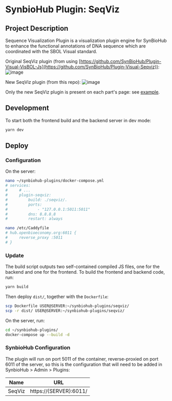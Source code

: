 # SynbioHub Plugin: SeqViz

## Project Description

Sequence Visualization Plugin is a visualization plugin engine for SynBioHub to enhance the functional annotations of DNA sequence which are coordinated with the SBOL Visual standard.

Original SeqViz plugin (from using [https://github.com/SynBioHub/Plugin-Visual-VisBOL-Js](https://github.com/SynBioHub/Plugin-Visual-Seqviz)): 
![image](https://github.com/user-attachments/assets/d9fcba2e-ece5-4e06-bbf6-86f47d11c670)

New SeqViz plugin (from this repo): 
![image](https://github.com/user-attachments/assets/2efb356f-fa12-42d2-a6ad-6a60d9be35cd)

Only the new SeqViz plugin is present on each part's page: see [example](https://hub.openbioeconomy.org/public/Marchantia_OpenPlant_Toolkit/OP_088/1).

## Development

To start both the frontend build and the backend server in dev mode:

```bash
yarn dev
```

## Deploy

### Configuration

On the server:

```bash
nano ~/synbiohub-plugins/docker-compose.yml
# services:
#     # ...
#     plugin-seqviz:
#         build: ./seqviz/.
#         ports:
#             - "127.0.0.1:5011:5011"
#         dns: 8.8.8.8
#         restart: always

nano /etc/Caddyfile
# hub.openbioeconomy.org:6011 {
#     reverse_proxy :5011
# }
```

### Update

The build script outputs two self-contained compiled JS files, one for the backend and one for the frontend.
To build the frontend and backend code, run:

```bash
yarn build
```

Then deploy `dist/`, together with the `Dockerfile`:

```bash
scp Dockerfile USER@SERVER:~/synbiohub-plugins/seqviz/
scp -r dist/ USER@SERVER:~/synbiohub-plugins/seqviz/
```

On the server, run:

```bash
cd ~/synbiohub-plugins/
docker-compose up --build -d
```

### SynbioHub Configuration

The plugin will run on port 5011 of the container, reverse-proxied on port 6011 of the server,
so this is the configuration that will need to be added in SynbioHub > Admin > Plugins:

| Name   | URL                    |
| ------ | ---------------------- |
| SeqViz | https://{SERVER}:6011/ |

